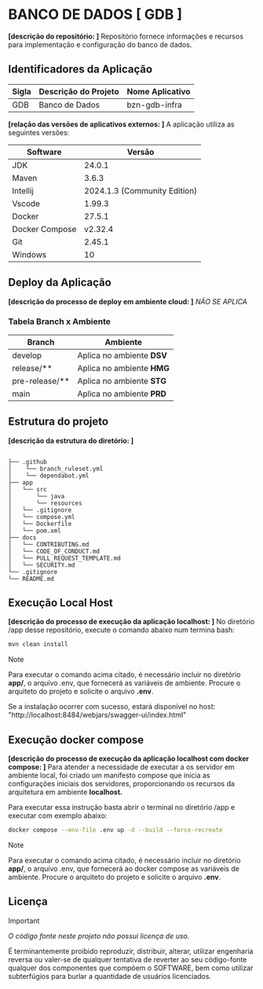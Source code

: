 # BANCO DE DADOS [ GDB ]

__[descrição do repositório: ]__ Repositório fornece informações e recursos para implementação e configuração do banco de dados.

## Identificadores da Aplicação

| Sigla | Descrição do Projeto | Nome Aplicativo |
| --- | --- | --- |
| GDB | Banco de Dados | bzn-gdb-infra |

__[relação das versões de aplicativos externos: ]__ A aplicação utiliza as seguintes versões:

| Software | Versão |
| --- | --- |
| JDK | 24.0.1 |
| Maven | 3.6.3 |
| Intellij | 2024.1.3 (Community Edition) |
| Vscode | 1.99.3 |
| Docker | 27.5.1 |
| Docker Compose | v2.32.4 |
| Git | 2.45.1 |
| Windows | 10 |

## Deploy da Aplicação

__[descrição do processo de deploy em ambiente cloud: ]__ *NÃO SE APLICA*

### Tabela Branch x Ambiente

| Branch | Ambiente |
| --- | --- |
| develop | Aplica no ambiente __DSV__ |
| release/** | Aplica no ambiente __HMG__ |
| pre-release/** | Aplica no ambiente __STG__ |
| main | Aplica no ambiente __PRD__ |

## Estrutura do projeto

__[descrição da estrutura do diretório: ]__

``` text

├── .github
│    └── branch_ruleset.yml
│    └── dependabot.yml
├── app
│   └── src
│       └── java
│       └── resources
│   └── .gitignore
│   └── compose.yml
│   └── Dockerfile
│   └── pom.xml
├── docs
│   └── CONTRIBUTING.md
│   └── CODE_OF_CONDUCT.md
│   └── PULL_REQUEST_TEMPLATE.md
│   └── SECURITY.md
└── .gitignore
└── README.md
```

## Execução Local Host

__[descrição do processo de execução da aplicação localhost: ]__ No diretório /app desse repositório, execute o comando abaixo num termina bash:

``` sh
mvn clean install
```

> [!NOTE]
> Para executar o comando acima citado, é necessário incluir no diretório **app/**, o arquivo .env, que fornecerá as variáveis de ambiente.
> Procure o arquiteto do projeto e solicite o arquivo **.env**.

Se a instalação ocorrer com sucesso, estará disponível no host: "http://localhost:8484/webjars/swagger-ui/index.html"

## Execução docker compose

__[descrição do processo de execução da aplicação localhost com docker compose: ]__ Para atender a necessidade de executar a os servidor em ambiente local, foi criado um manifesto compose que inicia as configurações iniciais dos servidores, proporcionando os recursos da arquitetura em ambiente **localhost.**


Para executar essa instrução basta abrir o terminal no diretório /app e executar com exemplo abaixo:

```bash
docker compose --env-file .env up -d --build --force-recreate
```

> [!NOTE]
> Para executar o comando acima citado, é necessário incluir no diretório **app/**, o arquivo .env, que fornecerá ao docker compose as variáveis de ambiente.
> Procure o arquiteto do projeto e solicite o arquivo **.env**.

## Licença

> [!IMPORTANT]
> *O código fonte neste projeto não possui licença de uso.*

É terminantemente proibido reproduzir, distribuir, alterar, utilizar engenharia reversa ou valer-se de qualquer tentativa de reverter ao seu código-fonte qualquer dos componentes que compõem o SOFTWARE, bem como utilizar subterfúgios para burlar a quantidade de usuários licenciados.
